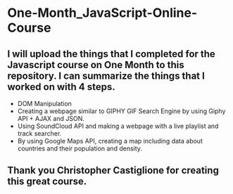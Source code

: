 # One-Month_JavaScript-Online-Course
## I will upload the things that I completed for the Javascript course on One Month to this repository. I can summarize the things that I worked on with 4 steps.
- DOM Manipulation 
- Creating a webpage similar to GIPHY GIF Search Engine by using Giphy API + AJAX and JSON.
- Using SoundCloud API and making a webpage with a live playlist and track searcher.
- By using Google Maps API, creating a map including data about countries and their population and density.
## Thank you Christopher Castiglione for creating this great course.
